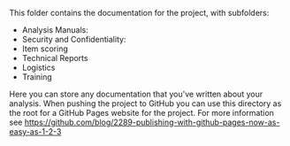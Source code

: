This folder contains the documentation for the project, with subfolders:
  * Analysis Manuals:
  * Security and Confidentiality:
  * Item scoring			
  * Technical Reports
  * Logistics			
  * Training

Here you can store any documentation that you've written about your analysis.
When pushing the project to GitHub you can use this directory as the root for a
GitHub Pages website for the project. For more information see
https://github.com/blog/2289-publishing-with-github-pages-now-as-easy-as-1-2-3
